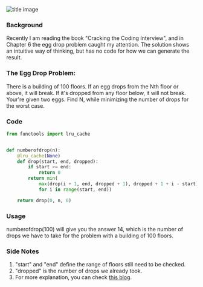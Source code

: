 ![title image](http://wx4.sinaimg.cn/mw690/006a0Rdhly1fxcjia5tu5j32ds1scnl3.jpg)

### Background

Recently I am reading the book "Cracking the Coding Interview", and in Chapter 6 the egg drop problem caught my attention. The solution shows an intuitive way of thinking, but has no code for how we can generate the result.

### The Egg Drop Problem: 

There is a building of 100 floors. If an egg drops from the Nth floor or above, it will break. If it's dropped from any floor below, it will not break. Your're given two eggs. Find N, while minimizing the number of drops for the worst case.

### Code

```python
from functools import lru_cache


def numberofdrop(n):
    @lru_cache(None)
    def drop(start, end, dropped):
        if start >= end:
            return 0
        return min(
            max(drop(i + 1, end, dropped + 1), dropped + 1 + i - start)
            for i in range(start, end))

    return drop(0, n, 0)
```

### Usage

numberofdrop(100) will give you the answer 14, which is the number of drops we have to take for the problem with a building of 100 floors.

### Side Notes

1. "start" and "end" define the range of floors still need to be checked.
2. "dropped" is the number of drops we already took.
3. For more explanation, you can check [this blog](http://datagenetics.com/blog/july22012/index.html).
